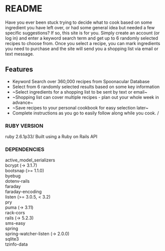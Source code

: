 # README

Have you ever been stuck trying to decide what to cook based on some ingredient you have left over, or had some general idea but needed a few specific suggestions?  If so, this site is for you.  Simply create an account (or log in) and enter a keyword search term and get up to 6 randomly selected recipes to choose from.  Once you select a recipe, you can mark ingredients you need to purchase and the site will send you a shopping list via email or text message.

## Features

* Keyword Search over 360,000 recipes from Spoonacular Database
* Select from 6 randomly selected results based on some key information
* ~Select ingredients for a shopping list to be sent by text or email~
* ~Shopping list can cover multiple recipes - plan out your whole week in advance~
* ~Save recipes to your personal cookbook for easy selection later~
* Complete instructions as you go to easily follow along while you cook.
/

### RUBY VERSION
  ruby 2.6.1p33/
  Built using a Ruby on Rails API

### DEPENDENCIES
  active_model_serializers\
  bcrypt (-> 3.1.7)\
  bootsnap (>= 1.1.0)\
  byebug\
  dotenv-rails\
  faraday\
  faraday-encoding\
  listen (>= 3.0.5, < 3.2)\
  pry\
  puma (-> 3.11)\
  rack-cors\
  rails (-> 5.2.3)\
  sms-easy\
  spring\
  spring-watcher-listen (-> 2.0.0)\
  sqlite3\
  tzinfo-data
